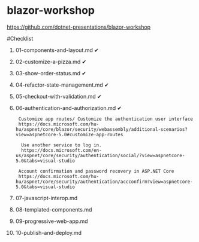 # blazor-workshop
https://github.com/dotnet-presentations/blazor-workshop

#Checklist

1. 01-components-and-layout.md ✔
2. 02-customize-a-pizza.md ✔
3. 03-show-order-status.md ✔
4. 04-refactor-state-management.md ✔
5. 05-checkout-with-validation.md ✔
6. 06-authentication-and-authorization.md  ✔
        
        Customize app routes/ Customize the authentication user interface 
        https://docs.microsoft.com/hu-hu/aspnet/core/blazor/security/webassembly/additional-scenarios?view=aspnetcore-5.0#customize-app-routes

         Use another service to log in.
         https://docs.microsoft.com/en-us/aspnet/core/security/authentication/social/?view=aspnetcore-5.0&tabs=visual-studio

        Account confirmation and password recovery in ASP.NET Core
        https://docs.microsoft.com/hu-hu/aspnet/core/security/authentication/accconfirm?view=aspnetcore-5.0&tabs=visual-studio

      
    
8. 07-javascript-interop.md
9. 08-templated-components.md
10. 09-progressive-web-app.md
11. 10-publish-and-deploy.md
